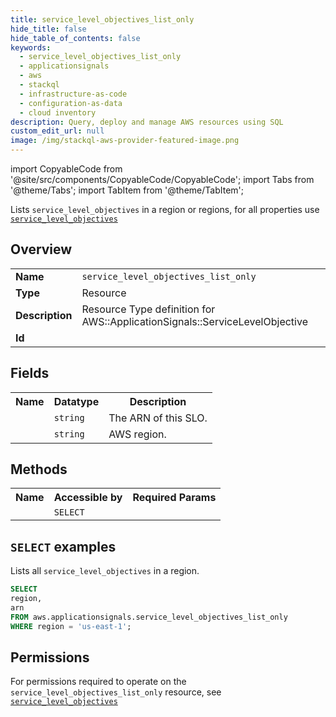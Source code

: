```yaml
---
title: service_level_objectives_list_only
hide_title: false
hide_table_of_contents: false
keywords:
  - service_level_objectives_list_only
  - applicationsignals
  - aws
  - stackql
  - infrastructure-as-code
  - configuration-as-data
  - cloud inventory
description: Query, deploy and manage AWS resources using SQL
custom_edit_url: null
image: /img/stackql-aws-provider-featured-image.png
---
```


import CopyableCode from '@site/src/components/CopyableCode/CopyableCode';
import Tabs from '@theme/Tabs';
import TabItem from '@theme/TabItem';

Lists <code>service_level_objectives</code> in a region or regions, for all properties use <a href="/services/serviceName/service_level_objectives/"><code>service_level_objectives</code></a>

## Overview
<table>
<tbody>
<tr><td><b>Name</b></td><td><code>service_level_objectives_list_only</code></td></tr>
<tr><td><b>Type</b></td><td>Resource</td></tr>
<tr><td><b>Description</b></td><td>Resource Type definition for AWS::ApplicationSignals::ServiceLevelObjective</td></tr>
<tr><td><b>Id</b></td><td><CopyableCode code="aws.applicationsignals.service_level_objectives_list_only" /></td></tr>
</tbody>
</table>

## Fields
<table>
<tbody>
<tr><th>Name</th><th>Datatype</th><th>Description</th></tr><tr><td><CopyableCode code="arn" /></td><td><code>string</code></td><td>The ARN of this SLO.</td></tr>
<tr><td><CopyableCode code="region" /></td><td><code>string</code></td><td>AWS region.</td></tr>
</tbody>
</table>

## Methods

<table>
<tbody>
  <tr>
    <th>Name</th>
    <th>Accessible by</th>
    <th>Required Params</th>
  </tr>
  <tr>
    <td><CopyableCode code="list_resources" /></td>
    <td><code>SELECT</code></td>
    <td><CopyableCode code="region" /></td>
  </tr>
</tbody>
</table>

## `SELECT` examples
Lists all <code>service_level_objectives</code> in a region.
```sql
SELECT
region,
arn
FROM aws.applicationsignals.service_level_objectives_list_only
WHERE region = 'us-east-1';
```


## Permissions

For permissions required to operate on the <code>service_level_objectives_list_only</code> resource, see <a href="/services/applicationsignals/service_level_objectives/#permissions"><code>service_level_objectives</code></a>

